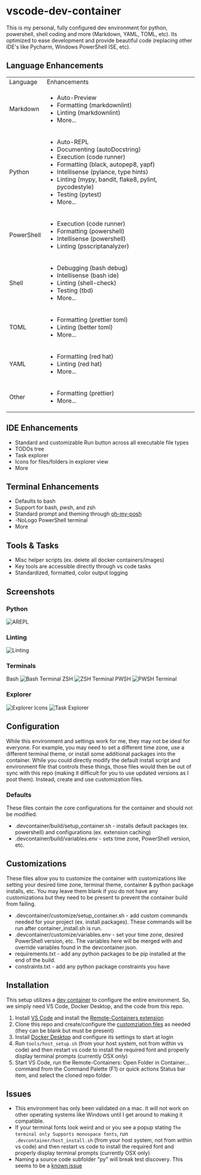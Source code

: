 
# vscode-dev-container

This is my personal, fully configured dev environment for python, powershell, shell coding and more (Markdown, YAML, TOML, etc). Its optimized to ease development and provide beautiful code (replacing other IDE's like Pycharm, Windows PowerShell ISE, etc).

## Language Enhancements
<!-- markdownlint-disable MD033 -->
<table><tr><td>Language</td><td>Enhancements</td></tr>
<tr><td>Markdown</td><td><ul><li>Auto-Preview</li><li>Formatting (markdownlint)</li><li>Linting (markdownlint)</li><li>More...</li></ul></td></tr>
<tr><td>Python</td><td><ul><li>Auto-REPL</li><li>Documenting (autoDocstring)</li><li>Execution (code runner)</li><li>Formatting (black, autopep8, yapf)</li><li>Intellisense (pylance, type hints)</li><li>Linting (mypy, bandit, flake8, pylint, pycodestyle)</li><li>Testing (pytest)</li><li>More...</li></ul></td></tr>
<tr><td>PowerShell</td><td><ul><li>Execution (code runner)</li><li>Formatting (powershell)</li><li>Intellisense (powershell)</li><li>Linting (psscriptanalyzer)</td></tr>
<tr><td>Shell</td><td><ul><li>Debugging (bash debug)</li><li>Intellisense (bash ide)</li><li>Linting (shell-check)</li><li>Testing (tbd)</li><li>More...</li></ul></td></tr>
<tr><td>TOML</td><td><ul><li>Formatting (prettier toml)</li><li>Linting (better toml)</li><li>More...</li></ul></td></tr>
<tr><td>YAML</td><td><ul><li>Formatting (red hat)</li><li>Linting (red hat)</li><li>More...</li></ul></td></tr>
<tr><td>Other</td><td><ul><li>Formatting (prettier)</li><li>More...</li></ul></td></tr>
</table>

## IDE Enhancements

* Standard and customizable Run button across all executable file types
* TODOs tree
* Task explorer
* Icons for files/folders in explorer view
* More

## Terminal Enhancements

* Defaults to bash
* Support for bash, pwsh, and zsh
* Standard prompt and theming through [oh-my-posh](https://ohmyposh.dev)
* -NoLogo PowerShell terminal
* More

## Tools & Tasks

* Misc helper scripts (ex. delete all docker containers/images)
* Key tools are accessible directly through vs code tasks
* Standardized, formatted, color output logging

## Screenshots

### Python

![AREPL](docs/img/python_arepl.gif)

### Linting

![Linting](docs/img/linting.png)

### Terminals

Bash
![Bash Terminal](docs/img/terminal_bash.png)
ZSH
![ZSH Terminal](docs/img/terminal_zsh.png)
PWSH
![PWSH Terminal](docs/img/terminal_pwsh.png)

### Explorer

![Explorer Icons](docs/img/explorer_icons.png)
![Task Explorer](docs/img/explorer_tasks.png)

## Configuration

While this environment and settings work for me, they may not be ideal for everyone. For example, you may need to set a different time zone, use a different terminal theme, or install some additional packages into the container. While you could directly modify the default install script and environment file that controls these things, those files would then be out of sync with this repo (making it difficult for you to use updated versions as I post them). Instead, create and use customization files.

### Defaults

These files contain the core configurations for the container and should not be modified.

* .devcontainer/build/setup_container.sh - installs default packages (ex. powershell) and configurations (ex. extension caching)
* .devcontainer/build/variables.env - sets time zone, PowerShell version, etc.

## Customizations

These files allow you to customize the container with customizations like setting your desired time zone, terminal theme, container & python package installs, etc. You may leave them blank if you do not have any customizations but they need to be present to prevent the container build from failing.

* .devcontainer/customize/setup_container.sh - add custom commands needed for your project (ex. install packages). These commands will be run after container_install.sh is run.
* .devcontainer/customize/variables.env - set your time zone, desired PowerShell version, etc. The variables here will be merged with and override variables found in the devcontainer.json.
* requirements.txt - add any python packages to be pip installed at the end of the build.
* constraints.txt - add any python package constraints you have

## Installation

This setup utilizes a [dev container](https://code.visualstudio.com/docs/remote/containers) to configure the entire environment. So, we simply need VS Code, Docker Desktop, and the code from this repo.

1. Install [VS Code](https://code.visualstudio.com/download) and install the [Remote-Containers extension](https://marketplace.visualstudio.com/items?itemName=ms-vscode-remote.remote-containers)
2. Clone this repo and create/configure the [customziation files](#customizations) as needed (they can be blank but must be present)
3. Install [Docker Desktop](https://docs.docker.com/get-docker/) and configure its settings to start at login
4. Run `tools/host_setup.sh` (from your host system, not from within vs code) and then restart vs code to install the required font and properly display terminal prompts (currently OSX only)
5. Start VS Code, run the Remote-Containers: Open Folder in Container... command from the Command Palette (F1) or quick actions Status bar item, and select the cloned repo folder.

## Issues

* This environment has only been validated on a mac. It will not work on other operating systems like Windows until I get around to making it compatible.
* If your terminal fonts look weird and or you see a popup stating `The terminal only Supports monospace fonts`, run `.devcontainer/host_install.sh` (from your host system, not from within vs code) and then restart vs code to install the required font and properly display terminal prompts (currently OSX only)
* Naming a source code subfolder "py" will break test discovery. This seems to be a [known issue](https://github.com/microsoft/vscode-python/issues/17414.)
